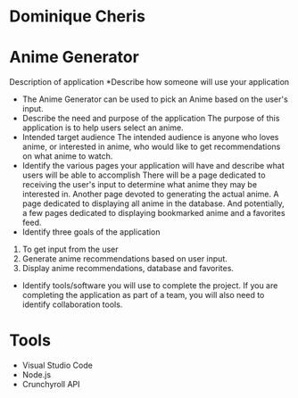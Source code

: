 # Dominique Cheris
# Anime Generator

Description of application *Describe how someone will use your application
- The Anime Generator can be used to pick an Anime based on the user's input. 
- Describe the need and purpose of the application
The purpose of this application is to help users select an anime.
- Intended target audience
The intended audience is anyone who loves anime, or interested in anime, who would like to get recommendations on what anime to watch.
- Identify the various pages your application will have and describe what users will be able to accomplish
There will be a page dedicated to receiving the user's input to determine what anime they may be interested in. Another page devoted to generating the actual anime. A page dedicated to displaying all anime in the database. And potentially, a few pages dedicated to displaying bookmarked anime and a favorites feed.
- Identify three goals of the application
1. To get input from the user
2. Generate anime recommendations based on user input.
3. Display anime recommendations, database and favorites.
- Identify tools/software you will use to complete the project. If you are completing the application as part of a team, you will also need to identify collaboration tools.
# Tools
- Visual Studio Code
- Node.js
- Crunchyroll API


